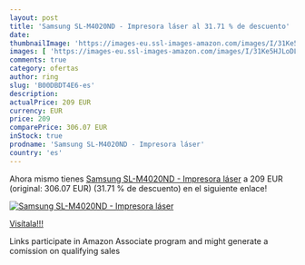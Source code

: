 ```yaml
---
layout: post
title: 'Samsung SL-M4020ND - Impresora láser al 31.71 % de descuento'
date: 
thumbnailImage: 'https://images-eu.ssl-images-amazon.com/images/I/31Ke5HJLoDL._SL200_.jpg'
images: [ 'https://images-eu.ssl-images-amazon.com/images/I/31Ke5HJLoDL._SL200_.jpg' ]
comments: true
category: ofertas
author: ring
slug: 'B00DBDT4E6-es'
description:
actualPrice: 209 EUR
currency: EUR
price: 209
comparePrice: 306.07 EUR
inStock: true
prodname: 'Samsung SL-M4020ND - Impresora láser'
country: 'es'
---
```


Ahora mismo tienes [Samsung SL-M4020ND - Impresora láser](https://www.amazon.es/dp/B00DBDT4E6/?tag=tolees-21) a 209 EUR (original: 306.07 EUR) (31.71 %  de descuento) en el siguiente enlace!

[![Samsung SL-M4020ND - Impresora láser](https://images-eu.ssl-images-amazon.com/images/I/31Ke5HJLoDL._SL200_.jpg)](https://www.amazon.es/dp/B00DBDT4E6/?tag=tolees-21)

[Visítala!!!](https://www.amazon.es/dp/B00DBDT4E6/?tag=tolees-21)

Links participate in Amazon Associate program and might generate a comission on qualifying sales
